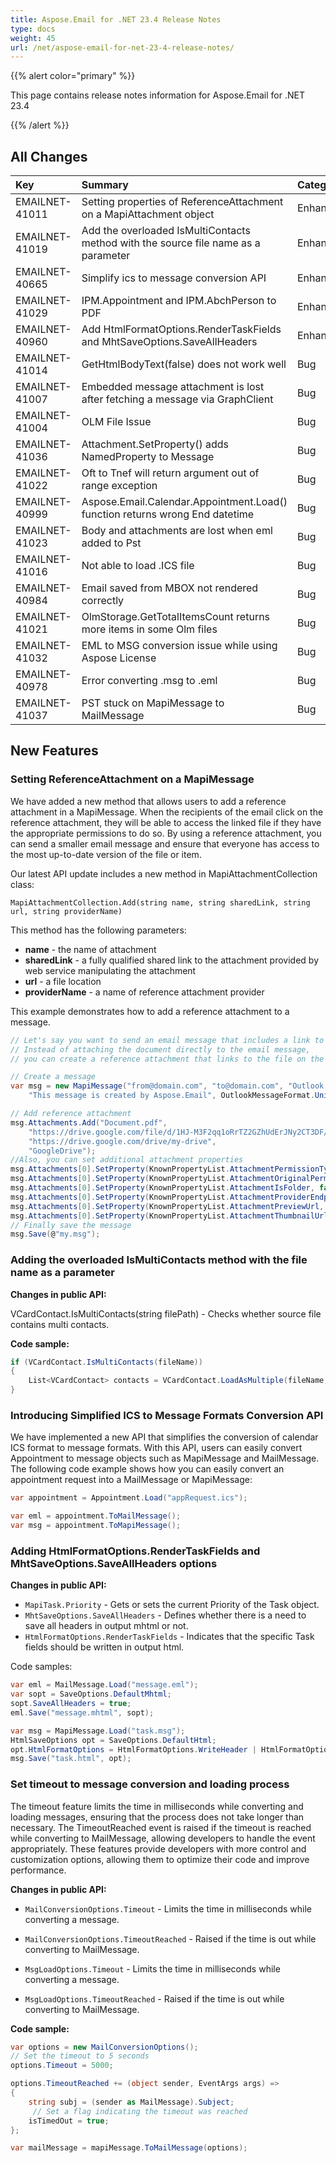 ```yaml
---
title: Aspose.Email for .NET 23.4 Release Notes
type: docs
weight: 45
url: /net/aspose-email-for-net-23-4-release-notes/
---
```


{{% alert color="primary" %}}

This page contains release notes information for Aspose.Email for .NET 23.4

{{% /alert %}}

## **All Changes**

|**Key**|**Summary**|**Category**|
| :- | :- | :- |
|EMAILNET-41011|Setting properties of ReferenceAttachment on a MapiAttachment object|Enhancement|
|EMAILNET-41019|Add the overloaded IsMultiContacts method with the source file name as a parameter|Enhancement|
|EMAILNET-40665|Simplify ics to message conversion API|Enhancement|
|EMAILNET-41029|IPM.Appointment and IPM.AbchPerson to PDF|Enhancement|
|EMAILNET-40960|Add HtmlFormatOptions.RenderTaskFields and MhtSaveOptions.SaveAllHeaders|Enhancement|
|EMAILNET-41014|GetHtmlBodyText(false) does not work well|Bug|
|EMAILNET-41007|Embedded message attachment is lost after fetching a message via GraphClient|Bug|
|EMAILNET-41004|OLM File Issue|Bug|
|EMAILNET-41036|Attachment.SetProperty() adds NamedProperty to Message|Bug|
|EMAILNET-41022|Oft to Tnef will return argument out of range exception|Bug|
|EMAILNET-40999|Aspose.Email.Calendar.Appointment.Load() function returns wrong End datetime|Bug|
|EMAILNET-41023|Body and attachments are lost when eml added to Pst|Bug|
|EMAILNET-41016|Not able to load .ICS file|Bug|
|EMAILNET-40984|Email saved from MBOX not rendered correctly|Bug|
|EMAILNET-41021|OlmStorage.GetTotalItemsCount returns more items in some Olm files|Bug|
|EMAILNET-41032|EML to MSG conversion issue while using Aspose License|Bug|
|EMAILNET-40978|Error converting .msg to .eml|Bug|
|EMAILNET-41037|PST stuck on MapiMessage to MailMessage|Bug|

## **New Features**

### **Setting ReferenceAttachment on a MapiMessage**

We have added a new method that allows users to add a reference attachment in a MapiMessage. When the recipients of the email click on the reference attachment, they will be able to access the linked file if they have the appropriate permissions to do so. By using a reference attachment, you can send a smaller email message and ensure that everyone has access to the most up-to-date version of the file or item.

Our latest API update includes a new method in MapiAttachmentCollection class:

```
MapiAttachmentCollection.Add(string name, string sharedLink, string url, string providerName)
```
This method has the following parameters:

- **name** - the name of attachment
- **sharedLink** - a fully qualified shared link to the attachment provided by web service manipulating the attachment
- **url** - a file location
- **providerName** - a name of reference attachment provider

This example demonstrates how to add a reference attachment to a message.

```cs
// Let's say you want to send an email message that includes a link to a Document.pdf file stored on a Google Drive.
// Instead of attaching the document directly to the email message,
// you can create a reference attachment that links to the file on the Google Drive.

// Create a message
var msg = new MapiMessage("from@domain.com", "to@domain.com", "Outlook message file",
    "This message is created by Aspose.Email", OutlookMessageFormat.Unicode);

// Add reference attachment
msg.Attachments.Add("Document.pdf",
    "https://drive.google.com/file/d/1HJ-M3F2qq1oRrTZ2GZhUdErJNy2CT3DF/",
    "https://drive.google.com/drive/my-drive",
    "GoogleDrive");
//Also, you can set additional attachment properties
msg.Attachments[0].SetProperty(KnownPropertyList.AttachmentPermissionType, AttachmentPermissionType.AnyoneCanEdit);
msg.Attachments[0].SetProperty(KnownPropertyList.AttachmentOriginalPermissionType, 0);
msg.Attachments[0].SetProperty(KnownPropertyList.AttachmentIsFolder, false);
msg.Attachments[0].SetProperty(KnownPropertyList.AttachmentProviderEndpointUrl, "");
msg.Attachments[0].SetProperty(KnownPropertyList.AttachmentPreviewUrl, "");
msg.Attachments[0].SetProperty(KnownPropertyList.AttachmentThumbnailUrl, "");
// Finally save the message
msg.Save(@"my.msg");
```

### **Adding the overloaded IsMultiContacts method with the file name as a parameter**

**Changes in public API:**

VCardContact.IsMultiContacts(string filePath) - Checks whether source file contains multi contacts.

**Code sample:**

```cs
if (VCardContact.IsMultiContacts(fileName))
{
    List<VCardContact> contacts = VCardContact.LoadAsMultiple(fileName, Encoding.UTF8);
}
```

### **Introducing Simplified ICS to Message Formats Conversion API**

We have implemented a new API that simplifies the conversion of calendar ICS format to message formats. With this API, users can easily convert Appointment to message objects such as MapiMessage and MailMessage.
The following code example shows how you can easily convert an appointment request into a MailMessage or MapiMessage:

```cs
var appointment = Appointment.Load("appRequest.ics");

var eml = appointment.ToMailMessage();
var msg = appointment.ToMapiMessage();
```

### **Adding HtmlFormatOptions.RenderTaskFields and MhtSaveOptions.SaveAllHeaders options**

**Changes in public API:**

- `MapiTask.Priority` - Gets or sets the current Priority of the Task object.
- `MhtSaveOptions.SaveAllHeaders` - Defines whether there is a need to save all headers in output mhtml or not.
- `HtmlFormatOptions.RenderTaskFields` - Indicates that the specific Task fields should be written in output html.

Code samples:

```cs
var eml = MailMessage.Load("message.eml");
var sopt = SaveOptions.DefaultMhtml;
sopt.SaveAllHeaders = true;
eml.Save("message.mhtml", sopt);
```

```cs
var msg = MapiMessage.Load("task.msg");
HtmlSaveOptions opt = SaveOptions.DefaultHtml;
opt.HtmlFormatOptions = HtmlFormatOptions.WriteHeader | HtmlFormatOptions.RenderTaskFields;
msg.Save("task.html", opt);
```

### **Set timeout to message conversion and loading process**

The timeout feature limits the time in milliseconds while converting and loading messages, ensuring that the process does not take longer than necessary. The TimeoutReached event is raised if the timeout is reached while converting to MailMessage, allowing developers to handle the event appropriately.
These features provide developers with more control and customization options, allowing them to optimize their code and improve performance.

**Changes in public API:**

- `MailConversionOptions.Timeout` - Limits the time in milliseconds while converting a message.
- `MailConversionOptions.TimeoutReached` - Raised if the time is out while converting to MailMessage.

- `MsgLoadOptions.Timeout` - Limits the time in milliseconds while converting a message.
- `MsgLoadOptions.TimeoutReached` - Raised if the time is out while converting to MailMessage.

**Code sample:**

```cs
var options = new MailConversionOptions();
// Set the timeout to 5 seconds
options.Timeout = 5000;

options.TimeoutReached += (object sender, EventArgs args) =>
{
    string subj = (sender as MailMessage).Subject;
	 // Set a flag indicating the timeout was reached
    isTimedOut = true;
};

var mailMessage = mapiMessage.ToMailMessage(options);
```
